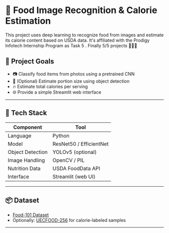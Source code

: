 # 🍔 Food Image Recognition & Calorie Estimation

This project uses deep learning to recognize food from images and estimate its calorie content based on USDA data.
It's affiliated with the Prodigy Infotech Internship Program as Task 5 . 
Finally 5/5 projects 🥳🥳🎉

## 🎯 Project Goals

- 📷 Classify food items from photos using a pretrained CNN
- 📏 (Optional) Estimate portion size using object detection
- 🔥 Estimate total calories per serving
- 🌐 Provide a simple Streamlit web interface

---

## 🧠 Tech Stack

| Component           | Tool                      |
|---------------------|---------------------------|
| Language            | Python                    |
| Model               | ResNet50 / EfficientNet   |
| Object Detection    | YOLOv5 (optional)         |
| Image Handling      | OpenCV / PIL              |
| Nutrition Data      | USDA FoodData API         |
| Interface           | Streamlit (web UI)        |

---

## 📦 Dataset

- [Food-101 Dataset](https://www.vision.ee.ethz.ch/datasets_extra/food-101/)
- Optionally: [UECFOOD-256](https://github.com/food-dev/food-256) for calorie-labeled samples

---
